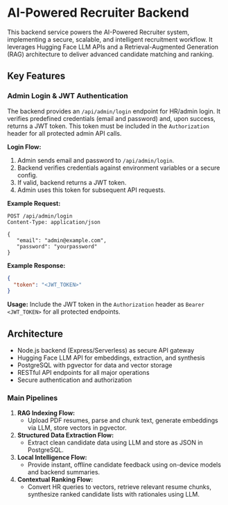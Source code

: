 # AI-Powered Recruiter Backend

This backend service powers the AI-Powered Recruiter system, implementing a secure, scalable, and intelligent recruitment workflow. It leverages Hugging Face LLM APIs and a Retrieval-Augmented Generation (RAG) architecture to deliver advanced candidate matching and ranking.

## Key Features

### Admin Login & JWT Authentication

The backend provides an `/api/admin/login` endpoint for HR/admin login. It verifies predefined credentials (email and password) and, upon success, returns a JWT token. This token must be included in the `Authorization` header for all protected admin API calls.

**Login Flow:**

1. Admin sends email and password to `/api/admin/login`.
2. Backend verifies credentials against environment variables or a secure config.
3. If valid, backend returns a JWT token.
4. Admin uses this token for subsequent API requests.

**Example Request:**

```http
POST /api/admin/login
Content-Type: application/json

{
   "email": "admin@example.com",
   "password": "yourpassword"
}
```

**Example Response:**

```json
{
  "token": "<JWT_TOKEN>"
}
```

**Usage:**
Include the JWT token in the `Authorization` header as `Bearer <JWT_TOKEN>` for all protected endpoints.

## Architecture

- Node.js backend (Express/Serverless) as secure API gateway
- Hugging Face LLM API for embeddings, extraction, and synthesis
- PostgreSQL with pgvector for data and vector storage
- RESTful API endpoints for all major operations
- Secure authentication and authorization

### Main Pipelines

1. **RAG Indexing Flow:**
   - Upload PDF resumes, parse and chunk text, generate embeddings via LLM, store vectors in pgvector.
2. **Structured Data Extraction Flow:**
   - Extract clean candidate data using LLM and store as JSON in PostgreSQL.
3. **Local Intelligence Flow:**
   - Provide instant, offline candidate feedback using on-device models and backend summaries.
4. **Contextual Ranking Flow:**
   - Convert HR queries to vectors, retrieve relevant resume chunks, synthesize ranked candidate lists with rationales using LLM.
